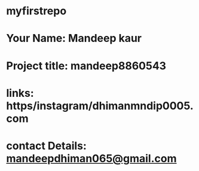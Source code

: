 # myfirstrepo
# Your Name: Mandeep kaur
# Project title: mandeep8860543
# links: https/instagram/dhimanmndip0005.com
# contact Details: mandeepdhiman065@gmail.com
